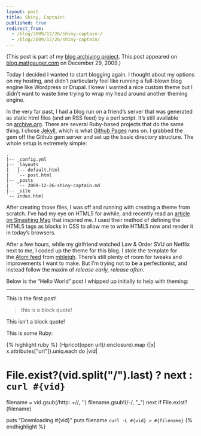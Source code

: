 ```yaml
---
layout: post
title: Shiny, Captain!
published: true
redirect_from:
  - /blog/2009/12/26/shiny-captain-/
  - /blog/2009/12/26/shiny-captain/
---
```


(This post is part of my [blog archiving project](/about#old-posts). This post appeared on [blog.mattgauger.com](http://blog.mattgauger.com/2009/12/26/shiny-captain/) on December 29, 2009.)

Today I decided I wanted to start blogging again. I thought about my options on my hosting, and didn’t particularly feel like running a full-blown blog engine like Wordpress or Drupal. I knew I wanted a nice custom theme but I didn’t want to waste time trying to wrap my head around another theming engine.

In the very far past, I had a blog run on a friend’s server that was generated as static html files (and an RSS feed) by a perl script. It’s still available on [archive.org](http://web.archive.org/web/*/http://tranzor.net/~xiphias). There are several Ruby-based projects that do the same thing. I chose [Jekyll](http://github.com/mojombo/jekyll/), which is what [Github Pages](http://pages.github.com/) runs on. I grabbed the gem off the Github gem server and set up the basic directory structure. The whole setup is extremely simple:

```
.
|-- _config.yml
|-- _layouts
|   |-- default.html
|   `-- post.html
|-- _posts
|   `-- 2009-12-26-shiny-captain.md
|-- _site
`-- index.html
```

After creating those files, I was off and running with creating a theme from scratch. I’ve had my eye on HTML5 for awhile, and recently read an [article on Smashing Mag](http://www.smashingmagazine.com/2009/08/04/designing-a-html-5-layout-from-scratch/) that inspired me. I used their method of defining the HTML5 tags as blocks in CSS to allow me to write HTML5 now and render it in today’s browsers.

After a few hours, while my girlfriend watched Law & Order SVU on Netflix next to me, I coded up the theme for this blog. I stole the template for the [Atom feed](http://blog.mattgauger.com/atom.xml) from [mbleigh](http://github.com/mbleigh/mbleigh.github.com/blob/master/atom.xml). There’s still plenty of room for tweaks and improvements I want to make. But I’m trying not to be a perfectionist, and instead follow the maxim of _release early, release often_.

Below is the “Hello World” post I whipped up initially to help with theming:

* * *

This is the first post!

> this is a block quote!

This isn’t a block quote!

This is some Ruby:

{% highlight ruby %}
(Hpricot(open url)/:enclosure).map {|x| x.attributes["url"]}.uniq.each do |vid|
  # File.exist?(vid.split("/").last) ? next : `curl #{vid}`
  filename = vid.gsub(/http:.+\//, '')
  filename.gsub!(/-/, "_")
  next if File.exist?(filename)

  puts "Downloading #{vid}"
  puts filename
  `curl -L #{vid} > #{filename}`
{% endhighlight %}
